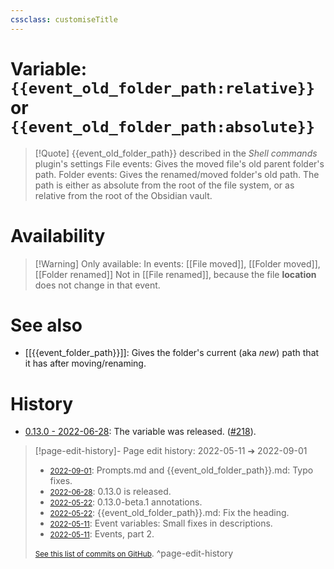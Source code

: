 ```yaml
---
cssclass: customiseTitle
---
```

# Variable: `{{event_old_folder_path:relative}}` or `{{event_old_folder_path:absolute}}`
> [!Quote] {{event_old_folder_path}} described in the *Shell commands* plugin's settings
> File events: Gives the moved file's old parent folder's path.
> Folder events: Gives the renamed/moved folder's old path.
> The path is either as absolute from the root of the file system, or as relative from the root of the Obsidian vault.

# Availability
> [!Warning] Only available:
> In events: [[File moved]], [[Folder moved]], [[Folder renamed]]
> Not in [[File renamed]], because the file **location** does not change in that event.

# See also
- [[{{event_folder_path}}]]: Gives the folder's current (aka *new*) path that it has after moving/renaming.

# History
- [0.13.0 - 2022-06-28](https://github.com/Taitava/obsidian-shellcommands/blob/main/CHANGELOG.md#0130---2022-06-28): The variable was released. ([#218](https://github.com/Taitava/obsidian-shellcommands/issues/218)).

> [!page-edit-history]- Page edit history: 2022-05-11 &#10132; 2022-09-01
> - [<small>2022-09-01</small>](https://github.com/Taitava/obsidian-shellcommands-documentation/commit/02e98b52d70617d390d8b1dbfda581c9e03151bd): Prompts.md and {{event_old_folder_path}}.md: Typo fixes.
> - [<small>2022-06-28</small>](https://github.com/Taitava/obsidian-shellcommands-documentation/commit/49efe1a5a719cb695cc0a4a96d05c10548298804): 0.13.0 is released.
> - [<small>2022-05-22</small>](https://github.com/Taitava/obsidian-shellcommands-documentation/commit/bb37c1f8ee6630879a4d6578eae61c50730cda97): 0.13.0-beta.1 annotations.
> - [<small>2022-05-22</small>](https://github.com/Taitava/obsidian-shellcommands-documentation/commit/c717046e4c7e3b4e16cbe008fe05137550fbd1e7): {{event_old_folder_path}}.md: Fix the heading.
> - [<small>2022-05-11</small>](https://github.com/Taitava/obsidian-shellcommands-documentation/commit/71d62712b8fcb4d75eb82e2c59461e991365805d): Event variables: Small fixes in descriptions.
> - [<small>2022-05-11</small>](https://github.com/Taitava/obsidian-shellcommands-documentation/commit/5bbc04d5721f6b3723fd5baade2975a596e799dc): Events, part 2.
> 
> [<small>See this list of commits on GitHub</small>](https://github.com/Taitava/obsidian-shellcommands-documentation/commits/main/./Variables/%7B%7Bevent_old_folder_path%7D%7D.md).
> ^page-edit-history
